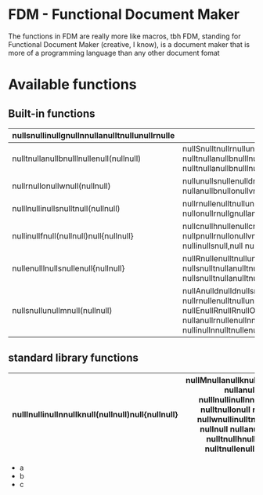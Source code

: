 
# FDM - Functional Document Maker


The functions in FDM are really more like macros, tbh FDM, standing for Functional Document Maker (creative, I know), is a document maker that is more of a programming language than any other document fomat


# Available functions

## Built-in functions

nullsnullinullgnullnnullanulltnullunullrnulle|nullenullxnullpnulllnullanullinullnnullanulltnullinullonulln|
|-|-|
nulltnullanullbnulllnullenull(null<nullrnullonullwnullsnull>null)|nullSnulltnullrnullunullcnulltnullunullrnullenull nullfnullonullrnull nullanull nulltnullanullbnulllnullenull nullmnullanullknullenull nullanull nulltnullanullbnulllnullenull nulllnullinullknullenull nullfnullonulllnulllnullonullwnullsnull nulltnullanullbnulllnullenull(nullrnullonullwnull(nullanull,nullbnull,nullcnull)null,nullrnullonullwnull(nulldnull,nullenull,nullfnull)null)null.|
nullrnullonullwnull(null<nullinulltnullenullmnullsnull>null)|nullunullsnullenulldnull nullinullnnull nulltnullanullbnulllnullenull(null)null nullanullsnull nulldnullenullsnullcnullrnullinullbnullenulldnull nullanullbnullonullvnulle|
nulllnullinullsnulltnull(null<nullinulltnullenullmnullsnull>null)|nullrnullenulltnullunullrnullnnullsnull nulltnullhnullenull nullanullrnullgnullunullmnullenullnnulltnullsnull nullonullrnullgnullanullnnullinullznullenulldnull nullanullsnull nullanull nulllnullinullsnullt|
nullinullfnull(null<nulltnullrnullunullenull nullonullrnull nullfnullanulllnullsnullenull>null)null{null<nullcnullonullnnulltnullenullnnulltnull>null}|nullcnullhnullenullcnullknullsnull nullinullfnull nulltnullhnullenull nullanullrnullgnullunullmnullenullnnulltnull nullpnullrnullonullvnullinulldnullenulldnull nullinullsnull nulltnullrnullunullenull,null nullanullnnulldnull nullinullfnull nullinulltnull nullinullsnull,null nullinulltnull'nulllnulllnull nullrnullenulltnullunullrnullnnull null<nullcnullonullnnulltnullenullnnulltnull>|
nullenulllnullsnullenull{null<nullcnullonullnnulltnullenullnnulltnull>null}|nullRnullenulltnullunullrnullnnullsnull null<nullcnullonullnnulltnullenullnnulltnull>null nullinullfnull nulltnullhnullenull nullanullbnullonullvnullenull nullinullfnull nullsnulltnullanulltnullenullmnullenullnnulltnull nullanullnnulldnull nullenulllnullinullfnull nullsnulltnullanulltnullenullmnullenullnnulltnullsnull nullanullrnullenull nullfnullanulllnullsnullenull.|
nullsnullunullmnull(null<nullinulltnullenullmnullsnull>null)|nullAnulldnulldnullsnull nullnnullunullmnullbnullenullrnullsnull nullwnullinulltnullhnullinullnnull nullanullnnulldnull nullrnullenulltnullunullrnullnnullsnull nulltnullhnullenull nullvnullanulllnullunullenull.null nullrnullenulltnullunullrnullnnullsnull nullEnullRnullRnullOnullRnull nullinullfnull nulltnullhnullenull nullinullnnullnnullenullrnull nullvnullanulllnullunullenullsnull nullanullrnullenullnnull'nulltnull nullnnullunullmnullbnullenullrnullsnull.null nullMnullunullsnulltnull nullbnullenull nullinullnnulltnullenullgnullenullrnullsnull.|


## standard library functions

nulllnullinullnnullknull(null<nullUnullRnullLnull>null)null{null<nullcnullonullnnulltnullenullnnulltnull>null}|nullMnullanullknullenullsnull nullanull nulllnullinullnnullknull nulltnullonull null<nullUnullRnullLnull>null nullwnullinulltnullhnull null<nullcnullonullnnulltnullenullnnulltnull>null nullanullsnull nulltnullhnullenull nulltnullenullxnullt|
|-|-|


- a
- b
- c

